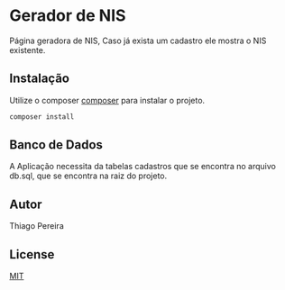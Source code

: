# Gerador de NIS

Página geradora de NIS, Caso já exista um cadastro ele mostra o NIS existente.

## Instalação

Utilize o composer [composer](https://getcomposer.org/) para instalar o projeto.

```bash
composer install
```

## Banco de Dados

A Aplicação necessita da tabelas cadastros que se encontra no arquivo db.sql, que se encontra na raiz do projeto.

## Autor

Thiago Pereira

## License

[MIT](https://choosealicense.com/licenses/mit/)
